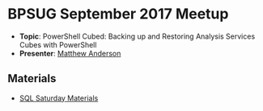 # BPSUG September 2017 Meetup

* **Topic**: PowerShell Cubed: Backing up and Restoring Analysis Services Cubes with PowerShell
* **Presenter**: [Matthew Anderson](https://twitter.com/matholamew)

## Materials

* [SQL Saturday Materials](http://www.sqlsaturday.com/694/Sessions/Details.aspx?sid=68618)